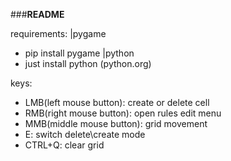 ###**README**

requirements:
|pygame
+ pip install pygame
|python
+ just install python (python.org)

keys:
+ LMB(left mouse button): create or delete cell
+ RMB(right mouse button): open rules edit menu
+ MMB(middle mouse button): grid movement
+ E: switch delete\create mode
+ CTRL+Q: clear grid

